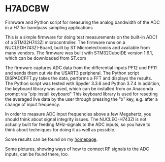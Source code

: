 # H7ADCBW
Firmware and Python script for measuring the analog bandwidth of the ADC in a H7 for bandpass sampling applications

This is a simple firmware for doing test measurements on the built-in ADC1 of a STM32H743ZI microcontroller.
The firmware runs on a NUCLEOH743ZI-Board, built by ST Microelectronics and available from many vendors.
The firmware was built with STM32CubeIDE version 1.6.1, which can be downloaded from ST.com

The firmware captures ADC data from the differential inputs PF12 und PF11 and sends them out via the USART3 peripheral.
The Python script DISPADCFFT.py takes the data, performs a FFT and displays the results.
The Python script was tested with Spyder 3.3.6 and Python 3.7.4
In addition, the keyboard library was used, which can be installed from an Anaconda prompt via "pip install keyboard"
This keyboard library is used for resetting the averaged live data by the user through pressing the "x" key, e.g. after a change of input frequency.

In order to measure ADC input frequencies above a few Megahertz, you should think about signal integrity issues.
The NUCLEO-H743ZI is not actually built for feeding MHz-signals to the ADC inputs, so you have to think about techniques for doing it as well as possible.

Some results can be found on my [homepage](https://dm1cr.de/).

Some pictures, showing ways of how to connect RF signals to the ADC inputs, can be found there, too.



